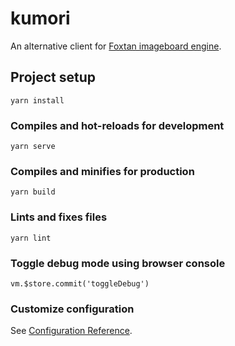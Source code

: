 # kumori
An alternative client for [Foxtan imageboard engine](https://bitbucket.org/bakaso/foxtan).

## Project setup
```
yarn install
```

### Compiles and hot-reloads for development
```
yarn serve
```

### Compiles and minifies for production
```
yarn build
```

### Lints and fixes files
```
yarn lint
```

### Toggle debug mode using browser console
```
vm.$store.commit('toggleDebug')
```

### Customize configuration
See [Configuration Reference](https://cli.vuejs.org/config/).
